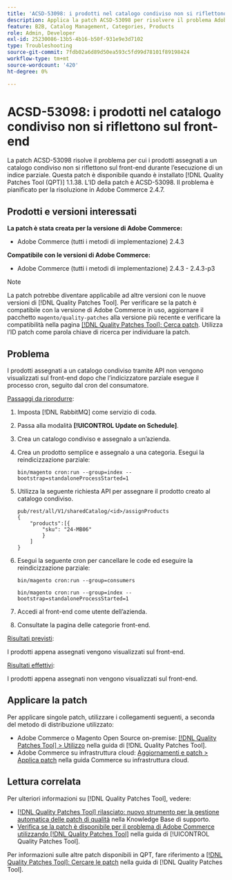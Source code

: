 ```yaml
---
title: 'ACSD-53098: i prodotti nel catalogo condiviso non si riflettono sul front-end'
description: Applica la patch ACSD-53098 per risolvere il problema Adobe Commerce per cui i prodotti assegnati a un catalogo condiviso non si riflettono sul front-end durante l’esecuzione di un indice parziale.
feature: B2B, Catalog Management, Categories, Products
role: Admin, Developer
exl-id: 25230086-13b5-4b16-b50f-931e9e3d7102
type: Troubleshooting
source-git-commit: 7fdb02a6d89d50ea593c5fd99d78101f89198424
workflow-type: tm+mt
source-wordcount: '420'
ht-degree: 0%

---
```


# ACSD-53098: i prodotti nel catalogo condiviso non si riflettono sul front-end

La patch ACSD-53098 risolve il problema per cui i prodotti assegnati a un catalogo condiviso non si riflettono sul front-end durante l’esecuzione di un indice parziale. Questa patch è disponibile quando è installato [!DNL Quality Patches Tool (QPT)] 1.1.38. L’ID della patch è ACSD-53098. Il problema è pianificato per la risoluzione in Adobe Commerce 2.4.7.

## Prodotti e versioni interessati

**La patch è stata creata per la versione di Adobe Commerce:**

* Adobe Commerce (tutti i metodi di implementazione) 2.4.3

**Compatibile con le versioni di Adobe Commerce:**

* Adobe Commerce (tutti i metodi di implementazione) 2.4.3 - 2.4.3-p3

>[!NOTE]
>
>La patch potrebbe diventare applicabile ad altre versioni con le nuove versioni di [!DNL Quality Patches Tool]. Per verificare se la patch è compatibile con la versione di Adobe Commerce in uso, aggiornare il pacchetto `magento/quality-patches` alla versione più recente e verificare la compatibilità nella pagina [[!DNL Quality Patches Tool]: Cerca patch](https://experienceleague.adobe.com/tools/commerce-quality-patches/index.html?lang=it). Utilizza l’ID patch come parola chiave di ricerca per individuare la patch.

## Problema

I prodotti assegnati a un catalogo condiviso tramite API non vengono visualizzati sul front-end dopo che l’indicizzatore parziale esegue il processo cron, seguito dal cron del consumatore.

<u>Passaggi da riprodurre</u>:

1. Imposta [!DNL RabbitMQ] come servizio di coda.
1. Passa alla modalità **[!UICONTROL Update on Schedule]**.
1. Crea un catalogo condiviso e assegnalo a un’azienda.
1. Crea un prodotto semplice e assegnalo a una categoria. Esegui la reindicizzazione parziale:

   `bin/magento cron:run --group=index --bootstrap=standaloneProcessStarted=1`

1. Utilizza la seguente richiesta API per assegnare il prodotto creato al catalogo condiviso.

   ```
   pub/rest/all/V1/sharedCatalog/<id>/assignProducts
   {
       "products":[{
           "sku": "24-MB06"
           }
       ]
   }
   ```

1. Esegui la seguente cron per cancellare le code ed eseguire la reindicizzazione parziale:

   `bin/magento cron:run --group=consumers`

   `bin/magento cron:run --group=index --bootstrap=standaloneProcessStarted=1`

1. Accedi al front-end come utente dell’azienda.
1. Consultate la pagina delle categorie front-end.

<u>Risultati previsti</u>:

I prodotti appena assegnati vengono visualizzati sul front-end.

<u>Risultati effettivi</u>:

I prodotti appena assegnati non vengono visualizzati sul front-end.

## Applicare la patch

Per applicare singole patch, utilizzare i collegamenti seguenti, a seconda del metodo di distribuzione utilizzato:

* Adobe Commerce o Magento Open Source on-premise: [[!DNL Quality Patches Tool] > Utilizzo](/help/tools/quality-patches-tool/usage.md) nella guida di [!DNL Quality Patches Tool].
* Adobe Commerce su infrastruttura cloud: [Aggiornamenti e patch > Applica patch](https://experienceleague.adobe.com/docs/commerce-cloud-service/user-guide/develop/upgrade/apply-patches.html?lang=it) nella guida Commerce su infrastruttura cloud.

## Lettura correlata

Per ulteriori informazioni su [!DNL Quality Patches Tool], vedere:

* [[!DNL Quality Patches Tool] rilasciato: nuovo strumento per la gestione automatica delle patch di qualità](https://experienceleague.adobe.com/it/docs/commerce-operations/tools/quality-patches-tool/quality-patches-tool-to-self-serve-quality-patches) nella Knowledge Base di supporto.
* [Verifica se la patch è disponibile per il problema di Adobe Commerce utilizzando  [!DNL Quality Patches Tool]](/help/tools/quality-patches-tool/patches-available-in-qpt/check-patch-for-magento-issue-with-magento-quality-patches.md) nella guida di [!UICONTROL Quality Patches Tool].


Per informazioni sulle altre patch disponibili in QPT, fare riferimento a [[!DNL Quality Patches Tool]: Cercare le patch](https://experienceleague.adobe.com/tools/commerce-quality-patches/index.html?lang=it) nella guida di [!DNL Quality Patches Tool].
